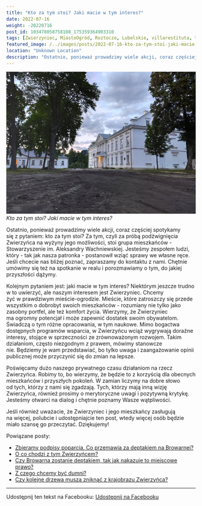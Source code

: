 ```yaml
---
title: "Kto za tym stoi? Jaki macie w tym interes?"
date: 2022-07-16
weight: -20220716
post_id: 103478058758108_175359364903310
tags: [Zwierzyniec, MiastoOgród, Roztocze, Lubelskie, villarestituta, turystyka, dziedzictwo, zabytki, kościoły]
featured_image: /../images/posts/2022-07-16-kto-za-tym-stoi-jaki-macie-w-tym-interes.jpg
location: "Unknown Location"
description: "Ostatnio, ponieważ prowadzimy wiele akcji, coraz częściej spotykamy się z pytaniem: kto za tym stoi? Za tym, czyli za próbą podźwignięcia Zwierzyńca n..."
---
```


![Kto za tym stoi? Jaki macie w tym interes?](/images/posts/2022-07-16-kto-za-tym-stoi-jaki-macie-w-tym-interes.jpg)
*Kto za tym stoi? Jaki macie w tym interes?*

Ostatnio, ponieważ prowadzimy wiele akcji, coraz częściej spotykamy się z pytaniem: kto za tym stoi?
Za tym, czyli za próbą podźwignięcia Zwierzyńca na wyżyny jego możliwości, stoi grupa mieszkańców - Stowarzyszenie im. Aleksandry Wachniewskiej. Jesteśmy zespołem ludzi, który - tak jak nasza patronka - postanowił wziąć sprawy we własne ręce. Jeśli chcecie nas bliżej poznać, zapraszamy do kontaktu z nami. Chętnie umówimy się też na spotkanie w realu i porozmawiamy o tym, do jakiej przyszłości dążymy.

Kolejnym pytaniem jest: jaki macie w tym interes?
Niektórym jeszcze trudno w to uwierzyć, ale naszym interesem jest Zwierzyniec. Chcemy żyć w prawdziwym mieście-ogrodzie. Mieście, które zatroszczy się przede wszystkim o dobrobyt swoich mieszkańców - rozumiany nie tylko jako zasobny portfel, ale też komfort życia.
Wierzymy, że Zwierzyniec ma ogromny potencjał i może zapewnić dostatek swoim obywatelom. Świadczą o tym różne opracowania, w tym naukowe. Mimo bogactwa dostępnych programów wsparcia, w Zwierzyńcu wciąż wygrywają doraźne interesy, stojące w sprzeczności ze zrównoważonym rozwojem. Takim działaniom, często niezgodnym z prawem, mówimy stanowcze nie. Będziemy je wam przedstawiać, bo tylko uwaga i zaangażowanie opinii publicznej może przyczynić się do zmian na lepsze.

Poświęcamy dużo naszego prywatnego czasu działaniom na rzecz Zwierzyńca. Robimy to, bo wierzymy, że będzie to z korzyścią dla obecnych mieszkańców i przyszłych pokoleń. W zamian liczymy na dobre słowo od tych, którzy z nami się zgadzają. Tych, którzy mają inną wizję Zwierzyńca, również prosimy o merytoryczne uwagi i pozytywną krytykę. Jesteśmy otwarci na dialog i chętnie poznamy Wasze wątpliwości.

Jeśli również uważacie, że Zwierzyniec i jego mieszkańcy zasługują na więcej, polubcie i udostępniajcie ten post, wtedy więcej osób będzie miało szansę go przeczytać. Dziękujemy!

Powiązane posty:
- [Zbieramy podpisy poparcia. Co przemawia za deptakiem na Browarnej?](/posts/Zbieramy-podpisy-poparcia-Co-przemawia-za-deptakiem)
- [O co chodzi z tym Zwierzyńcem?](/posts/O-co-chodzi-z-tym-Zwierzyncem)
- [Czy Browarna zostanie deptakiem, tak jak nakazuje to miejscowe prawo?](/posts/Czy-Browarna-zostanie-deptakiem-tak-jak-nakazuje)
- [Z czego chcemy być dumni?](/posts/Z-czego-chcemy-byc-dumni)
- [Czy kolejne drzewa muszą zniknąć z krajobrazu Zwierzyńca?](/posts/Czy-kolejne-drzewa-musza-zniknac-z-krajobrazu-Zwierzynca)


---

Udostępnij ten tekst na Facebooku:
[Udostępnij na Facebooku](https://www.facebook.com/sharer/sharer.php?u=https://stowarzyszeniewachniewskiej.pl/posts/Kto-za-tym-stoi-Jaki-macie-w-tym-interes)

<script type="application/ld+json">
{
  "@context": "https://schema.org",
  "@type": "BlogPosting",
  "headline": "Kto za tym stoi? Jaki macie w tym interes?",
  "datePublished": "2022-07-16",
  "dateModified": "2022-07-16",
  "author": {
    "@type": "Organization",
    "name": "Stowarzyszenie im. Aleksandry Wachniewskiej"
  },
  "publisher": {
    "@type": "Organization",
    "name": "Stowarzyszenie im. Aleksandry Wachniewskiej",
    "logo": {
      "@type": "ImageObject",
      "url": "https://stowarzyszeniewachniewskiej.pl/images/logo/logo.svg"
    }
  },
  "mainEntityOfPage": {
    "@type": "WebPage",
    "@id": "https://stowarzyszeniewachniewskiej.pl/posts/kto-za-tym-stoi-jaki-macie-w-tym-interes"
  },
  "image": {
    "@type": "ImageObject",
    "url": "https://stowarzyszeniewachniewskiej.pl//images/posts/2022-07-16-kto-za-tym-stoi-jaki-macie-w-tym-interes.jpg"
  },
  "articleSection": "Dziedzictwo Kulturowe i Zabytki",
  "keywords": "[Zwierzyniec, MiastoOgród, Roztocze, Lubelskie, villarestituta, turystyka, dziedzictwo, zabytki, kościoły]",
  "wordCount": 270,
  "articleBody": "Ostatnio, ponieważ prowadzimy wiele akcji, coraz częściej spotykamy się z pytaniem: kto za tym stoi?\nZa tym, czyli za próbą podźwignięcia Zwierzyńca na wyżyny jego możliwości, stoi grupa mieszkańców - Stowarzyszenie im. Aleksandry Wachniewskiej. Jesteśmy zespołem ludzi, który - tak jak nasza patronka - postanowił wziąć sprawy we własne ręce. Jeśli chcecie nas bliżej poznać, zapraszamy do kontaktu z nami. Chętnie umówimy się też na spotkanie w realu i porozmawiamy o tym, do jakiej przyszłości dążymy.\n\nKolejnym pytaniem jest: jaki macie w tym interes?\nNiektórym jeszcze trudno w to uwierzyć, ale naszym interesem jest Zwierzyniec. Chcemy żyć w prawdziwym mieście-ogrodzie. Mieście, które zatroszczy się przede wszystkim o dobrobyt swoich mieszkańców - rozumiany nie tylko jako zasobny portfel, ale też komfort życia.\nWierzymy, że Zwierzyniec ma ogromny potencjał i może zapewnić dostatek swoim obywatelom. Świadczą o tym różne opracowania, w tym naukowe. Mimo bogactwa dostępnych programów wsparcia, w Zwierzyńcu wciąż wygrywają doraźne interesy, stojące w sprzeczności ze zrównoważonym rozwojem. Takim działaniom, często niezgodnym z prawem, mówimy stanowcze nie. Będziemy je wam przedstawiać, bo tylko uwaga i zaangażowanie opinii publicznej może przyczynić się do zmian na lepsze.\n\nPoświęcamy dużo naszego prywatnego czasu działaniom na rzecz Zwierzyńca. Robimy to, bo wierzymy, że będzie to z korzyścią dla obecnych mieszkańców i przyszłych pokoleń. W zamian liczymy na dobre słowo od tych, którzy z nami się zgadzają. Tych, którzy mają inną wizję Zwierzyńca, również prosimy o merytoryczne uwagi i pozytywną krytykę. Jesteśmy otwarci na dialog i chętnie poznamy Wasze wątpliwości.\n\nJeśli również uważacie, że Zwierzyniec i jego mieszkańcy zasługują na więcej, polubcie i udostępniajcie ten post, wtedy więcej osób będzie miało szansę go przeczytać. Dziękujemy!",
  "description": "Ostatnio, ponieważ prowadzimy wiele akcji, coraz częściej spotykamy się z pytaniem: kto za tym stoi? Za tym, czyli za próbą podźwignięcia Zwierzyńca n...",
  "copyrightHolder": null
}
</script>
<script type="application/ld+json">
{
  "@context": "https://schema.org",
  "@type": "BreadcrumbList",
  "itemListElement": [
    {
      "@type": "ListItem",
      "position": 1,
      "name": "Home",
      "item": "https://stowarzyszeniewachniewskiej.pl"
    },
    {
      "@type": "ListItem",
      "position": 2,
      "name": "posts",
      "item": "https://stowarzyszeniewachniewskiej.pl/posts"
    },
    {
      "@type": "ListItem",
      "position": 3,
      "name": "Kto za tym stoi? Jaki macie w tym interes?",
      "item": "https://stowarzyszeniewachniewskiej.pl/posts/kto-za-tym-stoi-jaki-macie-w-tym-interes"
    }
  ]
}
</script>
